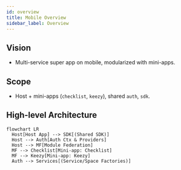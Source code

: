 ```yaml
---
id: overview
title: Mobile Overview
sidebar_label: Overview
---
```


## Vision

- Multi-service super app on mobile, modularized with mini-apps.

## Scope

- Host + mini-apps (`checklist`, `keezy`), shared `auth`, `sdk`.

## High-level Architecture

```mermaid
flowchart LR
  Host[Host App] --> SDK[(Shared SDK)]
  Host --> Auth[Auth Ctx & Providers]
  Host --> MF[Module Federation]
  MF --> Checklist[Mini-app: Checklist]
  MF --> Keezy[Mini-app: Keezy]
  Auth --> Services[(Service/Space Factories)]
```
